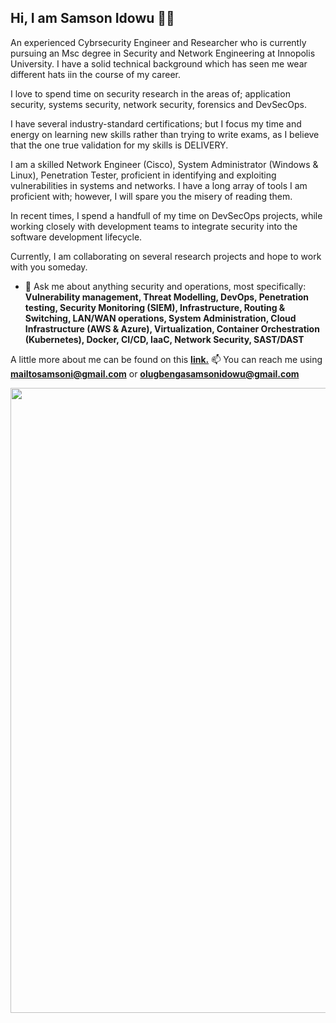 ## Hi, I am Samson Idowu 👋🏽


An experienced Cybrsecurity Engineer and Researcher who is currently pursuing an Msc degree in Security and Network Engineering at Innopolis University. I have a solid technical background which has seen me wear different hats iin the course of my career. 

I love to spend time on security research in the areas of; application security, systems security, network security, forensics and DevSecOps.

I have several industry-standard certifications; but I focus my time and energy on learning new skills rather than trying to write exams, as I believe that the one true validation for my skills is DELIVERY.

I am a skilled Network Engineer (Cisco), System Administrator (Windows & Linux), Penetration Tester, proficient in identifying and exploiting vulnerabilities in systems and networks. I have a long array of tools I am proficient with; however, I will spare you the misery of reading them.

In recent times, I spend a handfull of my time on DevSecOps projects, while working closely with development teams to integrate security into the software development lifecycle.

Currently, I am collaborating on several research projects and hope to work with you someday.

- 💬 Ask me about anything security and operations, most specifically: **Vulnerability management, Threat Modelling, DevOps, Penetration testing, Security Monitoring (SIEM), Infrastructure, Routing & Switching, LAN/WAN operations, System Administration, Cloud Infrastructure (AWS & Azure), Virtualization, Container Orchestration (Kubernetes), Docker, CI/CD, IaaC, Network Security, SAST/DAST**

A little more about me can be found on this [**link.**](https://samsonidowu.netlify.app/)
📫 You can reach me using **mailtosamsoni@gmail.com** or **olugbengasamsonidowu@gmail.com**

<div id="header" align="center">
  <img src="https://www.careerguide.com/career/wp-content/uploads/2020/02/cs-an.gif" width="1000"/> 

</div>

<!--
